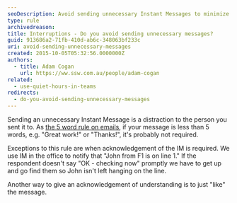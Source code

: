 ```yaml
---
seoDescription: Avoid sending unnecessary Instant Messages to minimize distractions and keep conversations focused.
type: rule
archivedreason:
title: Interruptions - Do you avoid sending unnecessary messages?
guid: 913686a2-71fb-410d-ab6c-348063bf233c
uri: avoid-sending-unnecessary-messages
created: 2015-10-05T05:32:56.0000000Z
authors:
  - title: Adam Cogan
    url: https://ww.ssw.com.au/people/adam-cogan
related:
  - use-quiet-hours-in-teams
redirects:
  - do-you-avoid-sending-unnecessary-messages
---
```


Sending an unnecessary Instant Message is a distraction to the person you sent it to. As [the 5 word rule on emails](/do-you-avoid-sending-unnecessary-emails), if your message is less than 5 words, e.g. "Great work!" or "Thanks!", it's probably not required.

<!--endintro-->

Exceptions to this rule are when acknowledgement of the IM is required. We use IM in the office to notify that "John from F1 is on line 1." If the respondent doesn't say "OK - checking now" promptly we have to get up and go find them so John isn't left hanging on the line.

Another way to give an acknowledgement of understanding is to just "like" the message.
